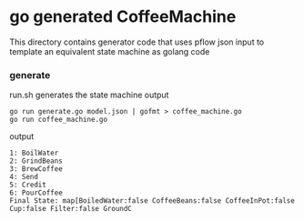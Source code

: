 # go generated CoffeeMachine

This directory contains generator code that uses pflow json input
to template an equivalent state machine as golang code

### generate

run.sh generates the state machine output
```shell
go run generate.go model.json | gofmt > coffee_machine.go 
go run coffee_machine.go
```

output
```
1: BoilWater
2: GrindBeans
3: BrewCoffee
4: Send
5: Credit
6: PourCoffee
Final State: map[BoiledWater:false CoffeeBeans:false CoffeeInPot:false Cup:false Filter:false GroundC
```
